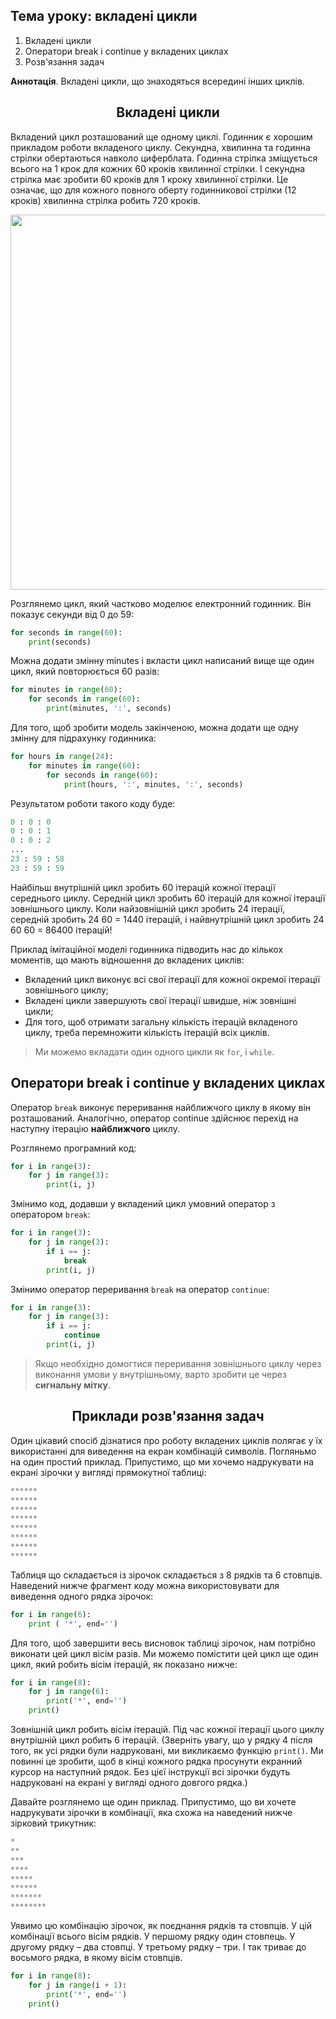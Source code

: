 ## Тема уроку: вкладені цикли

1. Вкладені цикли
2. Оператори break і continue у вкладених циклах
3. Розв'язання задач

**Аннотація**. Вкладені цикли, що знаходяться всередині інших циклів.

<h2 align="center"><b>Вкладені цикли</b></h2>

Вкладений цикл розташований ще одному циклі. Годинник є хорошим прикладом роботи вкладеного циклу. Секундна, хвилинна та годинна стрілки обертаються навколо циферблата. Годинна стрілка зміщується всього на 1 крок для кожних 60 кроків хвилинної стрілки. І секундна стрілка має зробити 60 кроків для 1 кроку хвилинної стрілки. Це означає, що для кожного повного оберту годинникової стрілки (12 кроків) хвилинна стрілка робить 720 кроків.

<div align="center"><img src="https://upload.wikimedia.org/wikipedia/commons/8/8a/AnalogClockAnimation1_2hands_1h_in_6sec.gif" width="600"></div>

Розглянемо цикл, який частково моделює електронний годинник. Він показує секунди від 0 до 59:

```python
for seconds in range(60):
    print(seconds)
````

Можна додати змінну minutes і вкласти цикл написаний вище ще один цикл, який повторюється 60 разів:

```python
for minutes in range(60):
    for seconds in range(60):
        print(minutes, ':', seconds)
````

Для того, щоб зробити модель закінченою, можна додати ще одну змінну для підрахунку годинника:

```python
for hours in range(24):
    for minutes in range(60):
        for seconds in range(60):
            print(hours, ':', minutes, ':', seconds)
````

Результатом роботи такого коду буде:

```python
0 : 0 : 0
0 : 0 : 1
0 : 0 : 2
...
23 : 59 : 58
23 : 59 : 59
````

Найбільш внутрішній цикл зробить 60 ітерацій кожної ітерації середнього циклу. Середній цикл зробить 60 ітерацій для кожної ітерації зовнішнього циклу. Коли найзовнішній цикл зробить 24 ітерації, середній зробить 24 60 = 1440 ітерацій, і найвнутрішній цикл зробить 24 60 60 = 86400 ітерацій!

Приклад імітаційної моделі годинника підводить нас до кількох моментів, що мають відношення до вкладених циклів:

* Вкладений цикл виконує всі свої ітерації для кожної окремої ітерації зовнішнього циклу;
* Вкладені цикли завершують свої ітерації швидше, ніж зовнішні цикли;
* Для того, щоб отримати загальну кількість ітерацій вкладеного циклу, треба перемножити кількість ітерацій всіх циклів.

> Ми можемо вкладати один одного цикли як `for`, і `while`.

<h2 align="center"><b>Оператори break і continue у вкладених циклах</b></h2>

Оператор `break` виконує переривання найближчого циклу в якому він розташований. Аналогічно, оператор continue здійснює перехід на наступну ітерацію **найближчого** циклу.

Розглянемо програмний код:
```python
for i in range(3):
    for j in range(3):
        print(i, j)

```
Змінимо код, додавши у вкладений цикл умовний оператор з оператором `break`:
```python
for i in range(3):
    for j in range(3):
        if i == j:
            break
        print(i, j)

```
Змінимо оператор переривання `break` на оператор `continue`:
```python
for i in range(3):
    for j in range(3):
        if i == j:
            continue
        print(i, j)

```
> Якщо необхідно домогтися переривання зовнішнього циклу через виконання умови у внутрішньому, варто зробити це через **сигнальну мітку**.

<h2 align="center"><b>Приклади розв'язання задач</b></h2>

Один цікавий спосіб дізнатися про роботу вкладених циклів полягає у їх використанні для виведення на екран комбінацій символів. Погляньмо на один простий приклад. Припустимо, що ми хочемо надрукувати на екрані зірочки у вигляді прямокутної таблиці:

```python
******
******
******
******
******
******
******
******
````

Таблиця що складається із зірочок складається з 8 рядків та 6 стовпців. Наведений нижче фрагмент коду можна використовувати для виведення одного рядка зірочок:

```python
for i in range(6):
    print ( '*', end='')
````

Для того, щоб завершити весь висновок таблиці зірочок, нам потрібно виконати цей цикл вісім разів. Ми можемо помістити цей цикл ще один цикл, який робить вісім ітерацій, як показано нижче:

```python
for i in range(8):
    for j in range(6):
        print('*', end='')
    print()
````

Зовнішній цикл робить вісім ітерацій. Під час кожної ітерації цього циклу внутрішній цикл робить 6 ітерацій. (Зверніть увагу, що у рядку 4 після того, як усі рядки були надруковані, ми викликаємо функцію `print()`. Ми повинні це зробити, щоб в кінці кожного рядка просунути екранний курсор на наступний рядок. Без цієї інструкції всі зірочки
будуть надруковані на екрані у вигляді одного довгого рядка.)

Давайте розглянемо ще один приклад. Припустимо, що ви хочете надрукувати зірочки в комбінації, яка схожа на наведений нижче зірковий трикутник:

```python
*
**
***
****
*****
******
*******
********
````

Уявимо цю комбінацію зірочок, як поєднання рядків та стовпців. У цій комбінації всього вісім рядків. У першому рядку один стовпець. У другому рядку – два стовпці. У третьому рядку – три. І так триває до восьмого рядка, в якому вісім стовпців.

```python
for i in range(8):
    for j in range(i + 1):
        print('*', end='')
    print()
````
